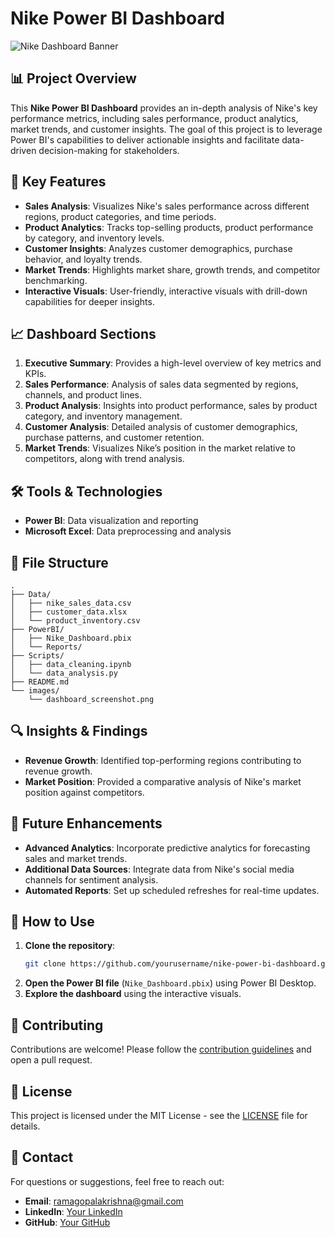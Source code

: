 # Nike Power BI Dashboard

![Nike Dashboard Banner](https://res.cloudinary.com/dgwuwwqom/image/upload/w_1200/v1731512340/NIKE.png) 

## 📊 Project Overview

This **Nike Power BI Dashboard** provides an in-depth analysis of Nike's key performance metrics, including sales performance, product analytics, market trends, and customer insights. The goal of this project is to leverage Power BI's capabilities to deliver actionable insights and facilitate data-driven decision-making for stakeholders.

## 🚀 Key Features

- **Sales Analysis**: Visualizes Nike's sales performance across different regions, product categories, and time periods.
- **Product Analytics**: Tracks top-selling products, product performance by category, and inventory levels.
- **Customer Insights**: Analyzes customer demographics, purchase behavior, and loyalty trends.
- **Market Trends**: Highlights market share, growth trends, and competitor benchmarking.
- **Interactive Visuals**: User-friendly, interactive visuals with drill-down capabilities for deeper insights.

## 📈 Dashboard Sections

1. **Executive Summary**: Provides a high-level overview of key metrics and KPIs.
2. **Sales Performance**: Analysis of sales data segmented by regions, channels, and product lines.
3. **Product Analysis**: Insights into product performance, sales by product category, and inventory management.
4. **Customer Analysis**: Detailed analysis of customer demographics, purchase patterns, and customer retention.
5. **Market Trends**: Visualizes Nike’s position in the market relative to competitors, along with trend analysis.

## 🛠️ Tools & Technologies

- **Power BI**: Data visualization and reporting
- **Microsoft Excel**: Data preprocessing and analysis

## 📂 File Structure

```plaintext
.
├── Data/
│   ├── nike_sales_data.csv
│   ├── customer_data.xlsx
│   └── product_inventory.csv
├── PowerBI/
│   ├── Nike_Dashboard.pbix
│   └── Reports/
├── Scripts/
│   ├── data_cleaning.ipynb
│   └── data_analysis.py
├── README.md
└── images/
    └── dashboard_screenshot.png
```

## 🔍 Insights & Findings

- **Revenue Growth**: Identified top-performing regions contributing to revenue growth.
- **Market Position**: Provided a comparative analysis of Nike's market position against competitors.

## 📅 Future Enhancements

- **Advanced Analytics**: Incorporate predictive analytics for forecasting sales and market trends.
- **Additional Data Sources**: Integrate data from Nike's social media channels for sentiment analysis.
- **Automated Reports**: Set up scheduled refreshes for real-time updates.

## 📝 How to Use

1. **Clone the repository**:
   ```bash
   git clone https://github.com/yourusername/nike-power-bi-dashboard.git
   ```
2. **Open the Power BI file** (`Nike_Dashboard.pbix`) using Power BI Desktop.
3. **Explore the dashboard** using the interactive visuals.

## 📢 Contributing

Contributions are welcome! Please follow the [contribution guidelines](CONTRIBUTING.md) and open a pull request.

## 📄 License

This project is licensed under the MIT License - see the [LICENSE](LICENSE) file for details.

## 📧 Contact

For questions or suggestions, feel free to reach out:

- **Email**: ramagopalakrishna@gmail.com
- **LinkedIn**: [Your LinkedIn](https://linkedin.com/in/ramaopalakrishna)
- **GitHub**: [Your GitHub](https://github.com/8421-ram)
